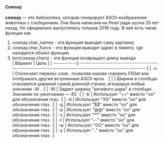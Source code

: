 #### Cowsay
__cowsay__ — это библиотека, которая генерирует ASCII-изображения животных с сообщением. Она была написана на *Pearl* ради шутки 25 лет назад. Но официально выпустилась тольков 2016 году. 
В ней есть такие функции как
1. cowsay.char_names - эта функция выводит саму картинку
2. cowsay.char_funcs - эта функция выводит адрес в памяти, где находится объект функции.
3. len(cowsay.chars) - эта функция возвращает длину вывода  
| Вариант     |  Цель                                                                                                       |
| ------------|:------------------------------------------------------------------------------------------------------------:| 
| -n          | 	Отключает перенос слов , позволяя корове говорить FIGlet или отображать другие встроенные ASCII-арты .    :|
|             |   Ширина в столбцах становится шириной самой длинной строки, игнорируя любые значения -W .                  :| 
| -W          |   Задает ширину "речевого шара" в столбцах. Значение по умолчанию — 40.                                     :|
| -b          |   Использует "==" вместо "oo" для обозначения глаз.                                                         :|
| -d          |   Использует "XX" вместо "оо" для обозначения глаз.                                                         :|
| -g          |   Использует "$$" вместо "оо" для обозначения глаз.                                                         :|
| -p          |   Использует "@@" вместо "оо" для обозначения глаз.                                                         :|
| -s          |   Использует "**" вместо "oo" для обозначения глаз.                                                         :|
| -t          |   Использует "--" вместо "оо" для обозначения глаз.                                                         :|
| -w          |   Использует "OO" вместо "оо" для обозначения глаз.                                                         :|
| -y          |   Использует ".." вместо "оо" для обозначения глаз.                                                         :|


